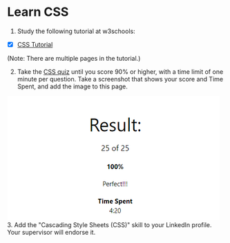 # Learn CSS

1. Study the following tutorial at w3schools:
- [x] [CSS Tutorial](https://www.w3schools.com/css/default.asp)

(Note: There are multiple pages in the tutorial.)

2. Take the [CSS quiz](https://www.w3schools.com/quiztest/quiztest.asp?Qtest=CSS) until you score 90% or higher, with a time limit of one minute per question. Take a screenshot that shows your score and Time Spent, and add the image to this page.

![My image](./Css-Quiz-Results.png)
3. Add the "Cascading Style Sheets (CSS)" skill to your LinkedIn profile. Your supervisor will endorse it.
  
